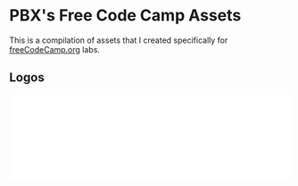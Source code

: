 # PBX's Free Code Camp Assets

This is a compilation of assets that I created specifically for [freeCodeCamp.org](https://www.freecodecamp.org/) labs.


## Logos
![Drones Unlimited](./logos/droneshop.svg)